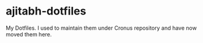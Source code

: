 # ajitabh-dotfiles
My Dotfiles. I used to maintain them under Cronus repository and have now moved them here. 
